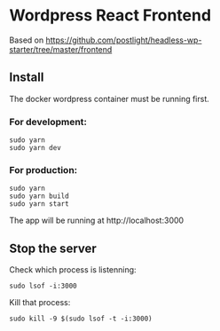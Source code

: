 # Wordpress React Frontend

Based on https://github.com/postlight/headless-wp-starter/tree/master/frontend

## Install

The docker wordpress container must be running first.

### For development:
    sudo yarn
    sudo yarn dev

### For production:
    sudo yarn
    sudo yarn build
    sudo yarn start

The app will be running at http://localhost:3000

## Stop the server

Check which process is listenning:

    sudo lsof -i:3000

Kill that process:

    sudo kill -9 $(sudo lsof -t -i:3000)




